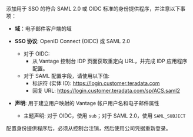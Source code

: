 添加用于 SSO 的符合 SAML 2.0 或 OIDC 标准的身份提供程序，并注意以下事项：

-   **域**：电子邮件客户端的域

-   **SSO 协议**: OpenID Connect (OIDC) 或 SAML 2.0

    -   对于 OIDC:
        -   从 Vantage 控制台 IDP 页面获取重定向 URL，并完成 IDP 应用程序配置。
    -   对于 SAML 配置字段，请使用以下值:
        -   标识符 (实体 ID): https://login.customer.teradata.com
        -   回复 URL: https://login.customer.teradata.com/sp/ACS.saml2

-   **声明**: 用于建立用户映射的 Vantage 帐户用户名和电子邮件属性

    -   主题声明: 对于 OIDC，使用 `sub`；对于 SAML 2.0，使用 `SAML_SUBJECT`

配置身份提供程序后，必须从控制台注销，然后使用公司凭据重新登录。
